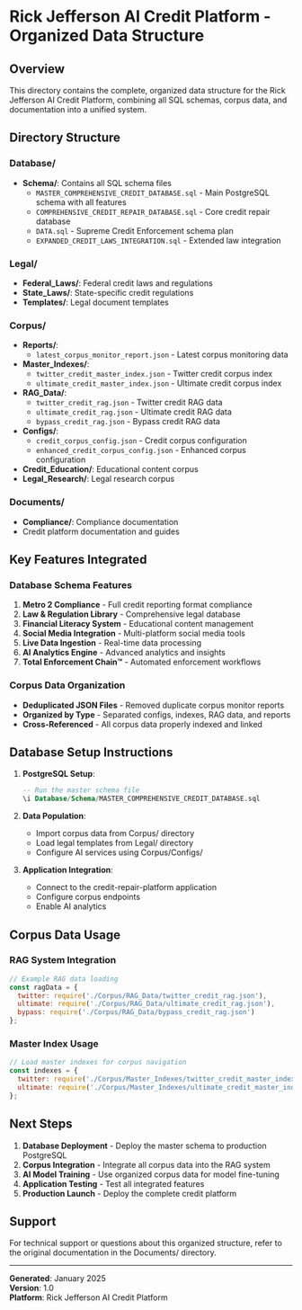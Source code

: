 # Rick Jefferson AI Credit Platform - Organized Data Structure

## Overview
This directory contains the complete, organized data structure for the Rick Jefferson AI Credit Platform, combining all SQL schemas, corpus data, and documentation into a unified system.

## Directory Structure

### Database/
- **Schema/**: Contains all SQL schema files
  - `MASTER_COMPREHENSIVE_CREDIT_DATABASE.sql` - Main PostgreSQL schema with all features
  - `COMPREHENSIVE_CREDIT_REPAIR_DATABASE.sql` - Core credit repair database
  - `DATA.sql` - Supreme Credit Enforcement schema plan
  - `EXPANDED_CREDIT_LAWS_INTEGRATION.sql` - Extended law integration

### Legal/
- **Federal_Laws/**: Federal credit laws and regulations
- **State_Laws/**: State-specific credit regulations
- **Templates/**: Legal document templates

### Corpus/
- **Reports/**: 
  - `latest_corpus_monitor_report.json` - Latest corpus monitoring data
- **Master_Indexes/**: 
  - `twitter_credit_master_index.json` - Twitter credit corpus index
  - `ultimate_credit_master_index.json` - Ultimate credit corpus index
- **RAG_Data/**: 
  - `twitter_credit_rag.json` - Twitter credit RAG data
  - `ultimate_credit_rag.json` - Ultimate credit RAG data
  - `bypass_credit_rag.json` - Bypass credit RAG data
- **Configs/**: 
  - `credit_corpus_config.json` - Credit corpus configuration
  - `enhanced_credit_corpus_config.json` - Enhanced corpus configuration
- **Credit_Education/**: Educational content corpus
- **Legal_Research/**: Legal research corpus

### Documents/
- **Compliance/**: Compliance documentation
- Credit platform documentation and guides

## Key Features Integrated

### Database Schema Features
1. **Metro 2 Compliance** - Full credit reporting format compliance
2. **Law & Regulation Library** - Comprehensive legal database
3. **Financial Literacy System** - Educational content management
4. **Social Media Integration** - Multi-platform social media tools
5. **Live Data Ingestion** - Real-time data processing
6. **AI Analytics Engine** - Advanced analytics and insights
7. **Total Enforcement Chain™** - Automated enforcement workflows

### Corpus Data Organization
- **Deduplicated JSON Files** - Removed duplicate corpus monitor reports
- **Organized by Type** - Separated configs, indexes, RAG data, and reports
- **Cross-Referenced** - All corpus data properly indexed and linked

## Database Setup Instructions

1. **PostgreSQL Setup**:
   ```sql
   -- Run the master schema file
   \i Database/Schema/MASTER_COMPREHENSIVE_CREDIT_DATABASE.sql
   ```

2. **Data Population**:
   - Import corpus data from Corpus/ directory
   - Load legal templates from Legal/ directory
   - Configure AI services using Corpus/Configs/

3. **Application Integration**:
   - Connect to the credit-repair-platform application
   - Configure corpus endpoints
   - Enable AI analytics

## Corpus Data Usage

### RAG System Integration
```javascript
// Example RAG data loading
const ragData = {
  twitter: require('./Corpus/RAG_Data/twitter_credit_rag.json'),
  ultimate: require('./Corpus/RAG_Data/ultimate_credit_rag.json'),
  bypass: require('./Corpus/RAG_Data/bypass_credit_rag.json')
};
```

### Master Index Usage
```javascript
// Load master indexes for corpus navigation
const indexes = {
  twitter: require('./Corpus/Master_Indexes/twitter_credit_master_index.json'),
  ultimate: require('./Corpus/Master_Indexes/ultimate_credit_master_index.json')
};
```

## Next Steps

1. **Database Deployment** - Deploy the master schema to production PostgreSQL
2. **Corpus Integration** - Integrate all corpus data into the RAG system
3. **AI Model Training** - Use organized corpus data for model fine-tuning
4. **Application Testing** - Test all integrated features
5. **Production Launch** - Deploy the complete credit platform

## Support

For technical support or questions about this organized structure, refer to the original documentation in the Documents/ directory.

---

**Generated**: January 2025  
**Version**: 1.0  
**Platform**: Rick Jefferson AI Credit Platform